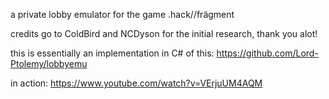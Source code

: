 a private lobby emulator for the game .hack//frägment

credits go to ColdBird and NCDyson for the initial research, thank you alot!

this is essentially an implementation in C# of this: https://github.com/Lord-Ptolemy/lobbyemu

in action: https://www.youtube.com/watch?v=VErjuUM4AQM
